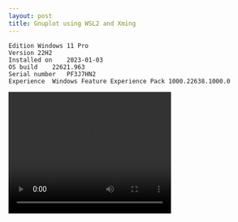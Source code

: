 ```yaml
---
layout: post
title: Gnuplot using WSL2 and Xming
---
```


```
Edition	Windows 11 Pro
Version	22H2
Installed on	‎2023-‎01-‎03
OS build	22621.963
Serial number	PF3J7HN2
Experience	Windows Feature Experience Pack 1000.22638.1000.0
```

<video width="320" height="240" controls>
  <source src="/assets/videos/2023-01-06 22-57-23.mp4" type="video/mp4">
  
</video>